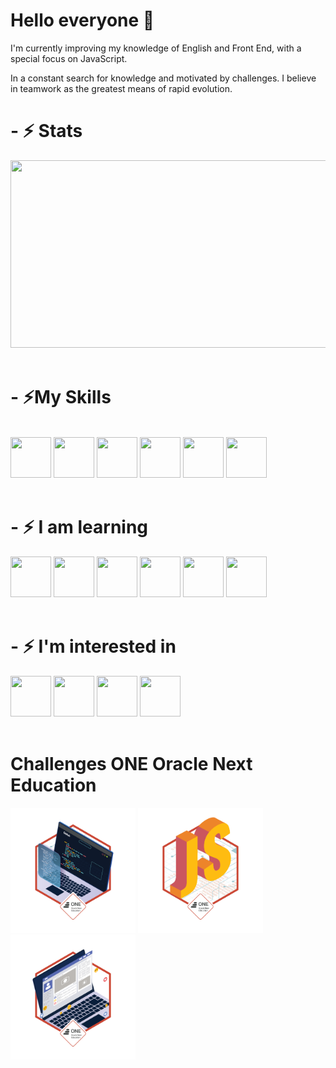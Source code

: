 <h1> Hello everyone 👋 </h1>
<p>I'm currently improving my knowledge of English and Front End, with a special focus on JavaScript.</p>
<p>In a constant search for knowledge and motivated by challenges. I believe in teamwork as the greatest means of rapid evolution.</p>
<h1>- ⚡ Stats </h1>

<div>    
  <img height="300px" width="550px" src="https://github-readme-stats.vercel.app/api/top-langs/?username=petersonros&layout=compact&langs_count=7&theme=tokyonight"/>
</div>
<br>
<h1>- ⚡My Skills</h1>
<div><br>
  <img height="65px" width="65px" src="https://cdn.jsdelivr.net/gh/devicons/devicon/icons/html5/html5-original.svg">
  <img height="65px" width="65px" src="https://cdn.jsdelivr.net/gh/devicons/devicon/icons/css3/css3-original.svg">
  <img height="65px" width="65px" src="https://cdn.jsdelivr.net/gh/devicons/devicon/icons/bootstrap/bootstrap-original.svg">
  <img height="65px" width="65px" src="https://cdn.jsdelivr.net/gh/devicons/devicon/icons/git/git-original.svg">
  <img height="65px" width="65px" src="https://cdn.jsdelivr.net/gh/devicons/devicon/icons/vscode/vscode-original.svg">
  <img height="65px" width="65px" src="https://cdn.jsdelivr.net/gh/devicons/devicon/icons/wordpress/wordpress-original.svg">
</div>
<br>
<h1>- ⚡ I am learning</h1>
<div>
  <img height="65px" width="65px" src="https://cdn.jsdelivr.net/gh/devicons/devicon/icons/javascript/javascript-original.svg">
  <img height="65px" width="65px" src="https://cdn.jsdelivr.net/gh/devicons/devicon/icons/typescript/typescript-original.svg">
  <img height="65px" width="65px" src="https://cdn.jsdelivr.net/gh/devicons/devicon/icons/java/java-original.svg">
  <img height="65px" width="65px" src="https://cdn.jsdelivr.net/gh/devicons/devicon/icons/jquery/jquery-original.svg">
  <img height="65px" width="65px" src="https://cdn.jsdelivr.net/gh/devicons/devicon/icons/angularjs/angularjs-original.svg">
  <img height="65px" width="65px" src="https://cdn.jsdelivr.net/gh/devicons/devicon/icons/react/react-original.svg">
</div>
<br>
<h1>- ⚡ I'm interested in</h1>
<div>
  <img height="65px" width="65px" src="https://cdn.jsdelivr.net/gh/devicons/devicon/icons/python/python-original.svg?raw=true">
  <img height="65px" width="65px" src="https://cdn.jsdelivr.net/gh/devicons/devicon/icons/php/php-original.svg?raw=true">
  <img height="65px" width="65px" src="https://cdn.jsdelivr.net/gh/devicons/devicon/icons/nodejs/nodejs-original.svg?raw=true">
  <img height="65px" width="65px" src="https://cdn.jsdelivr.net/gh/devicons/devicon/icons/csharp/csharp-original.svg?raw=true">
</div>
<br>
<h1>Challenges ONE Oracle Next Education</h1>
<div>
  <img height="200px" width="200px" src="./img/cms_files_10224_1644515575BADGE_2.png?raw=true">
  <img height="200px" width="200px" src="./img/cms_files_10224_1644516322badge.png?raw=true">
  <img height="200px" width="200px" src="./img/cms_files_10224_1645569241Insignia_3.png?raw=true">
</div>
